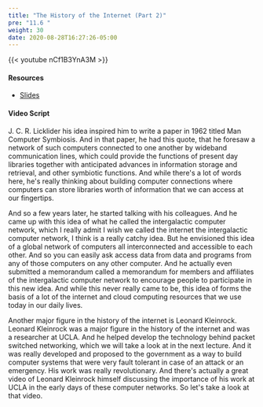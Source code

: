 ```yaml
---
title: "The History of the Internet (Part 2)"
pre: "11.6 "
weight: 30
date: 2020-08-28T16:27:26-05:00
---
```


{{< youtube nCf1B3YnA3M >}}


#### Resources
* [Slides](../slides/10-History_of_the_Internet.pdf)

#### Video Script

J. C. R. Licklider his idea inspired him to write a paper in 1962 titled Man Computer Symbiosis. And in that paper, he had this quote, that he foresaw a network of such computers connected to one another by wideband communication lines, which could provide the functions of present day libraries together with anticipated advances in information storage and retrieval, and other symbiotic functions. And while there's a lot of words here, he's really thinking about building computer connections where computers can store libraries worth of information that we can access at our fingertips. 

And so a few years later, he started talking with his colleagues. And he came up with this idea of what he called the intergalactic computer network, which I really admit I wish we called the internet the intergalactic computer network, I think is a really catchy idea. But he envisioned this idea of a global network of computers all interconnected and accessible to each other. And so you can easily ask access data from data and programs from any of those computers on any other computer. And he actually even submitted a memorandum called a memorandum for members and affiliates of the intergalactic computer network to encourage people to participate in this new idea. And while this never really came to be, this idea of forms the basis of a lot of the internet and cloud computing resources that we use today in our daily lives. 

Another major figure in the history of the internet is Leonard Kleinrock. Leonard Kleinrock was a major figure in the history of the internet and was a researcher at UCLA. And he helped develop the technology behind packet switched networking, which we will take a look at in the next lecture. And it was really developed and proposed to the government as a way to build computer systems that were very fault tolerant in case of an attack or an emergency. His work was really revolutionary. And there's actually a great video of Leonard Kleinrock himself discussing the importance of his work at UCLA in the early days of these computer networks. So let's take a look at that video.